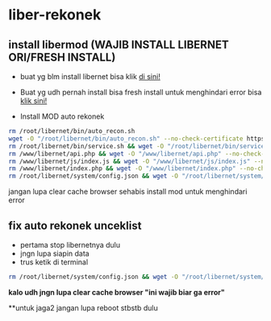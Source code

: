 # liber-rekonek

## install libermod (WAJIB INSTALL LIBERNET ORI/FRESH INSTALL)
- buat yg blm install libernet bisa klik [di sini!](https://github.com/lutfailham96/libernet)
- Buat yg udh pernah install bisa fresh install untuk menghindari error bisa [klik sini!](https://github.com/lutfailham96/libernet#fresh-install--fresh-update)

- Install MOD auto rekonek
```sh
rm /root/libernet/bin/auto_recon.sh
wget -O "/root/libernet/bin/auto_recon.sh" --no-check-certificate https://raw.githubusercontent.com/veriramadan/liber-rekonek/main/auto_rekon/auto_recon.sh && chmod +x /root/libernet/bin/auto_recon.sh
rm /root/libernet/bin/service.sh && wget -O "/root/libernet/bin/service.sh" --no-check-certificate https://raw.githubusercontent.com/veriramadan/liber-rekonek/main/auto_rekon/service.sh && chmod +x /root/libernet/bin/service.sh
rm /www/libernet/api.php && wget -O "/www/libernet/api.php" --no-check-certificate https://raw.githubusercontent.com/veriramadan/liber-rekonek/main/auto_rekon/api.php && chmod +x /www/libernet/api.php
rm /www/libernet/js/index.js && wget -O "/www/libernet/js/index.js" --no-check-certificate https://raw.githubusercontent.com/veriramadan/liber-rekonek/main/auto_rekon/index.js && chmod +x /www/libernet/js/index.js
rm /www/libernet/index.php && wget -O "/www/libernet/index.php" --no-check-certificate https://raw.githubusercontent.com/veriramadan/liber-rekonek/main/auto_rekon/index.php && chmod +x /www/libernet/index.php
rm /root/libernet/system/config.json && wget -O "/root/libernet/system/config.json" --no-check-certificate https://raw.githubusercontent.com/veriramadan/liber-rekonek/main/auto_rekon/config.json && chmod +x /root/libernet/system/config.json
```
jangan lupa clear cache browser sehabis install mod untuk menghindari error


## fix auto rekonek unceklist

- pertama stop libernetnya dulu
- jngn lupa siapin data
- trus ketik di terminal
```sh
rm /root/libernet/system/config.json && wget -O "/root/libernet/system/config.json" --no-check-certificate https://raw.githubusercontent.com/veriramadan/liber-rekonek/main/auto_rekon/config.json && chmod +x /root/libernet/system/config.json
```
**kalo udh jngn lupa clear cache browser "ini wajib biar ga error"**

**untuk jaga2 jangan lupa reboot stbstb dulu
